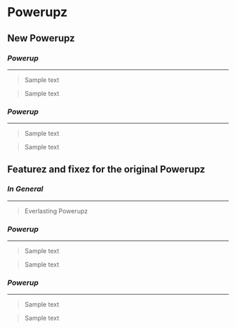 # Powerupz

## **New Powerupz**

### *Powerup*
---
> Sample text

> Sample text

### *Powerup*
---
> Sample text

> Sample text

## **Featurez and fixez for the original Powerupz**

### *In General*
---
> Everlasting Powerupz

### *Powerup*
---
> Sample text

> Sample text

### *Powerup*
---
> Sample text

> Sample text


